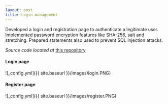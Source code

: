 ```yaml
---
layout: post
title: Login management
---
```



Developed a login and registration page to authenticate a legitimate user. Implemented password encryption features like SHA-256, salt and stretching. Prepared statements also used to prevent SQL injection attacks.

*Source code located at* [this repository](https://github.com/vdsc/login-functionality) 

#### Login page
![_config.yml]({{ site.baseurl }}/images/login.PNG)

#### Register page
![_config.yml]({{ site.baseurl }}/images/register.PNG)

